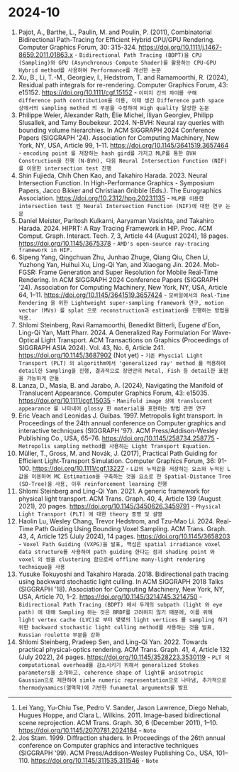 # 2024-10 
1. Pajot, A., Barthe, L., Paulin, M. and Poulin, P. (2011), Combinatorial Bidirectional Path-Tracing for Efficient Hybrid CPU/GPU Rendering. Computer Graphics Forum, 30: 315-324. https://doi.org/10.1111/j.1467-8659.2011.01863.x - ```Bidirectional Path Tracing (BDPT)을 CPU (Sampling)와 GPU (Asynchronous Compute Shader)를 활용하는 CPU-GPU Hybrid method를 사용하여 Performance를 개선한 논문```
2. Xu, B., Li, T.-M., Georgiev, I., Hedstrom, T. and Ramamoorthi, R. (2024), Residual path integrals for re-rendering. Computer Graphics Forum, 43: e15152. https://doi.org/10.1111/cgf.15152 - ```이미지 간의 차이를 구해 difference path contribution을 이용, 이때 생긴 Difference path space 상에서의 sampling method 의 부분을 수정하여 High quality 달성한 논문```
3. Philippe Weier, Alexander Rath, Élie Michel, Iliyan Georgiev, Philipp Slusallek, and Tamy Boubekeur. 2024. N-BVH: Neural ray queries with bounding volume hierarchies. In ACM SIGGRAPH 2024 Conference Papers (SIGGRAPH '24). Association for Computing Machinery, New York, NY, USA, Article 99, 1–11. https://doi.org/10.1145/3641519.3657464 - ```encoding point 를 저장하는 hash gird를 가지고 MLP를 통한 BVH Construction을 진행 (N-BVH), 다음 Neural Intersection Function (NIF)를 이용한 intersection test 진행```
4. Shin Fujieda, Chih Chen Kao, and Takahiro Harada. 2023. Neural Intersection Function. In High-Performance Graphics - Symposium Papers, Jacco Bikker and Christiaan Gribble (Eds.). The Eurographics Association. https://doi.org/10.2312/hpg.20231135 - ```MLP를 이용한 intersection test 인 Neural Intersection Function (NIF)에 대한 연구 논문```
5. Daniel Meister, Paritosh Kulkarni, Aaryaman Vasishta, and Takahiro Harada. 2024. HIPRT: A Ray Tracing Framework in HIP. Proc. ACM Comput. Graph. Interact. Tech. 7, 3, Article 44 (August 2024), 18 pages. https://doi.org/10.1145/3675378 - ```AMD's open-source ray-tracing framework in HIP.```
6. Sipeng Yang, Qingchuan Zhu, Junhao Zhuge, Qiang Qiu, Chen Li, Yuzhong Yan, Huihui Xu, Ling-Qi Yan, and Xiaogang Jin. 2024. Mob-FGSR: Frame Generation and Super Resolution for Mobile Real-Time Rendering. In ACM SIGGRAPH 2024 Conference Papers (SIGGRAPH '24). Association for Computing Machinery, New York, NY, USA, Article 64, 1–11. https://doi.org/10.1145/3641519.3657424 - ```모바일에서의 Real-Time Rendering 을 위한 Lightweight super-sampling framework 연구, motion vector (MVs) 를 splat 으로 reconstruction과 estimation을 진행하는 방법을 적용.```
7. Shlomi Steinberg, Ravi Ramamoorthi, Benedikt Bitterli, Eugene d'Eon, Ling-Qi Yan, Matt Pharr. 2024. A Generalized Ray Formulation For Wave-Optical Light Transport. ACM Transactions on Graphics (Proceedings of SIGGRAPH ASIA 2024). Vol. 43, No. 6, Article 241. https://doi.org/10.1145/3687902 (Not yet) - ```기존 Physcial Light Transport (PLT) 의 algorithm에서 'generalized ray' method 를 적용하여 detail한 Sampling을 진행, 결과적으로 장면안의 Metal, Fish 등 detail한 표현을 가능하게 만듦```
8. Lanza, D., Masia, B. and Jarabo, A. (2024), Navigating the Manifold of Translucent Appearance. Computer Graphics Forum, 43: e15035. https://doi.org/10.1111/cgf.15035 - ```Manifold image 상에 translucent appearance 를 나타내어 glossy 한 material을 표현하는 방법 관련 연구```
9.  Eric Veach and Leonidas J. Guibas. 1997. Metropolis light transport. In Proceedings of the 24th annual conference on Computer graphics and interactive techniques (SIGGRAPH '97). ACM Press/Addison-Wesley Publishing Co., USA, 65–76. https://doi.org/10.1145/258734.258775 - ```Metropolis sampling method를 사용하는 Light Transport Equation.```
10. Müller, T., Gross, M. and Novák, J. (2017), Practical Path Guiding for Efficient Light-Transport Simulation. Computer Graphics Forum, 36: 91-100. https://doi.org/10.1111/cgf.13227 - ```L값의 누적값을 저장하는 요소와 누적된 L값을 이용하여 MC Estimation을 구축하는 것을 요소로 한 Spatial-Distance Tree (SD-Tree)을 사용, 이후 reinforcement learning 진행 ```
11. Shlomi Steinberg and Ling-Qi Yan. 2021. A generic framework for physical light transport. ACM Trans. Graph. 40, 4, Article 139 (August 2021), 20 pages. https://doi.org/10.1145/3450626.3459791 - ```Physical Light Transport (PLT) 에 대한 theory 증명 및 설명```
12. Haolin Lu, Wesley Chang, Trevor Hedstrom, and Tzu-Mao Li. 2024. Real-Time Path Guiding Using Bounding Voxel Sampling. ACM Trans. Graph. 43, 4, Article 125 (July 2024), 14 pages. https://doi.org/10.1145/3658203 - ```Voxel Path Guiding (VXPG)을 발표, 핵심은 spatial irradiance voxel data structure를 사용하여 path guiding 한다는 점과 shading point 와 voxel 의 쌍을 clustering 함으로써 offline many-light rendering technique을 사용```
13. Yusuke Tokuyoshi and Takahiro Harada. 2018. Bidirectional path tracing using backward stochastic light culling. In ACM SIGGRAPH 2018 Talks (SIGGRAPH '18). Association for Computing Machinery, New York, NY, USA, Article 70, 1–2. https://doi.org/10.1145/3214745.3214750 - ```Bidirectional Path Tracing (BDPT) 에서 두개의 subpath (light 와 eye path) 에 대해 Sampling 하는 것은 BRDF를 고려하지 않기 때문에, 이를 위해 light vertex cache (LVC)로 부터 몇몇의 light vertices 를 sampling 하기 위한 backward stochastic light culling method를 사용하는 것을 발표, Russian roulette 부분을 강화```
14. Shlomi Steinberg, Pradeep Sen, and Ling-Qi Yan. 2022. Towards practical physical-optics rendering. ACM Trans. Graph. 41, 4, Article 132 (July 2022), 24 pages. https://doi.org/10.1145/3528223.3530119 - ```PLT 의 computational overhead를 감소시키기 위해서 generalized Stokes parameters을 소개하고, coherence shape of light를 anisotropic Gaussian으로 제한하여 simle numeric representation으로 나타냄, 추가적으로 thermodynamics(열역학)에 기반한 funametal arguments를 발표```
---
1.  Lei Yang, Yu-Chiu Tse, Pedro V. Sander, Jason Lawrence, Diego Nehab, Hugues Hoppe, and Clara L. Wilkins. 2011. Image-based bidirectional scene reprojection. ACM Trans. Graph. 30, 6 (December 2011), 1–10. https://doi.org/10.1145/2070781.2024184 - ```Note```
2.  Jos Stam. 1999. Diffraction shaders. In Proceedings of the 26th annual conference on Computer graphics and interactive techniques (SIGGRAPH '99). ACM Press/Addison-Wesley Publishing Co., USA, 101–110. https://doi.org/10.1145/311535.311546 - ```Note```